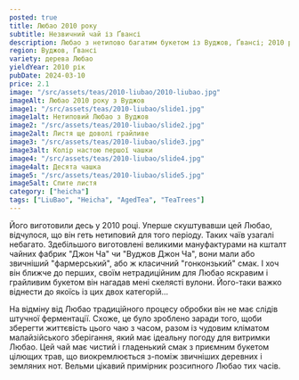 ```yaml
---
posted: true
title: Любао 2010 року
subtitle: Незвичний чай із Ґвансі
description: Любао з нетипово багатим букетом із Вуджов, Ґвансі; 2010 рік.
region: Вуджов, Ґвансі
variety: дерева Любао
yieldYear: 2010 рік
pubDate: 2024-03-10
price: 2.1
image: "/src/assets/teas/2010-liubao/2010-liubao.jpg"
imageAlt: Любао 2010 року з Вуджов
image1: "/src/assets/teas/2010-liubao/slide1.jpg"
image1alt: Нетиповий Любао з Вуджов
image2: "/src/assets/teas/2010-liubao/slide2.jpg"
image2alt: Листя ще доволі грайливе
image3: "/src/assets/teas/2010-liubao/slide3.jpg"
image3alt: Колір настою першої чашки
image4: "/src/assets/teas/2010-liubao/slide4.jpg"
image4alt: Десята чашка
image5: "/src/assets/teas/2010-liubao/slide5.jpg"
image5alt: Спите листя
category: ["heicha"]
tags: ["LiuBao", "Heicha", "AgedTea", "TeaTrees"]
---
```


Його виготовили десь у 2010 році. Уперше скуштувавши цей Любао, відчулося, що він геть нетиповий для того періоду. Таких чаїв узагалі небагато. Здебільшого виготовлені великими мануфактурами на кшталт чайних фабрик "Джон Ча" чи "Вуджов Джон Ча", вони мали або звичніший "фармерський", або ж класичний "гонконзький" смак. І хоч він ближче до перших, своїм нетрадиційним для Любао яскравим і грайливим букетом він нагадав мені скелясті вулони. Його-таки важко віднести до якоїсь із цих двох категорій...

На відміну від Любао традиційного процесу обробки він не має слідів штучної ферментації. Схоже, це було зроблено заради того, щоби зберегти життєвість цього чаю з часом, разом із чудовим кліматом малайзійського зберігання, який має ідеальну погоду для витримки Любао. Цей чай має чистий і гладенький смак з приємним букетом цілющих трав, що виокремлюється з-поміж звичніших деревних і земляних нот. Вельми цікавий примірник розсипного Любао тих часів.